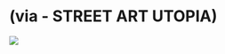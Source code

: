 <!--
id: 14477662294
link: http://tumblr.atmos.org/post/14477662294/via-street-art-utopia
slug: via-street-art-utopia
date: Mon Dec 19 2011 15:07:23 GMT-0800 (PST)
publish: 2011-12-019
tags: 
title: (via - STREET ART UTOPIA)
-->


(via - STREET ART UTOPIA)
=========================

![](http://25.media.tumblr.com/tumblr_lwh48cQwCG1qz4sngo1_1280.jpg)

